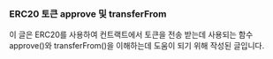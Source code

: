 ### ERC20 토큰 approve 및 transferFrom

이 글은 ERC20를 사용하여 컨트랙트에서 토큰을 전송 받는데 사용되는 함수 approve()와 transferFrom()을 이해하는데 도움이 되기 위해 작성된 글입니다.
